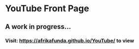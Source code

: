 # YouTube Front Page
## A work in progress...
### Visit: https://afrikafunda.github.io/YouTube/ to view
